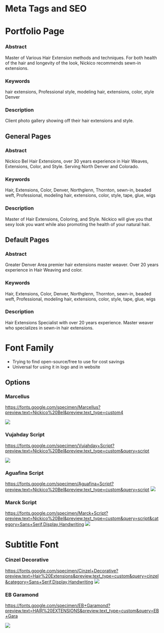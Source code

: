 
# Meta Tags and SEO


# Portfolio Page
### Abstract
Master of Various Hair Extension methods and techniques.  For both health of the hair and longevity of the look, Nickico recommends sewn-in extensions. 
### Keywords
hair extensions, Professional style, modeling hair, extensions, color, style Denver

###  Description
Client photo gallery showing off their hair extensions and style.  

## General Pages
### Abstract
Nickico Bel Hair Extensions, over 30 years experience in Hair Weaves, Extensions, Color, and Style.  Serving North Denver and Colorado.  

### Keywords

Hair, Extensions, Color, Denver, Northglenn, Thornton, sewn-in, beaded weft, Professional, modeling hair, extensions, color, style, tape, glue, wigs
### Description
Master of Hair Extensions, Coloring, and Style.  Nickico will give you that sexy look you want while also promoting the health of your natural hair. 

## Default Pages

### Abstract
Greater Denver Area premier hair extensions master weaver.   Over 20 years experience in Hair Weaving and color.  
### Keywords

Hair, Extensions, Color, Denver, Northglenn, Thornton, sewn-in, beaded weft, Professional, modeling hair, extensions, color, style, tape, glue, wigs

### Description
Hair Extensions Specialist with over 20 years experience.   Master weaver who specializes in sewn-in hair extensions.











# Font Family

- Trying to find open-source/free to use for cost savings
- Universal for using it in logo and in website

## Options

### Marcellus  
https://fonts.google.com/specimen/Marcellus?preview.text=Nickico%20Bel&preview.text_type=custom4

![](_Assets/attachment/Pasted%20image%2020230820141649.png)

### Vujahday Script
https://fonts.google.com/specimen/Vujahday+Script?preview.text=Nickico%20Bel&preview.text_type=custom&query=script

![](_Assets/attachment/Pasted%20image%2020230820141749.png)

### Aguafina Script
https://fonts.google.com/specimen/Aguafina+Script?preview.text=Nickico%20Bel&preview.text_type=custom&query=script
![](_Assets/attachment/Pasted%20image%2020230820141848.png)

### Marck Script
https://fonts.google.com/specimen/Marck+Script?preview.text=Nickico%20Bel&preview.text_type=custom&query=script&category=Sans+Serif,Display,Handwriting
![](_Assets/attachment/Pasted%20image%2020230820142221.png)

# Subtitle Font

### Cinzel Decorative
https://fonts.google.com/specimen/Cinzel+Decorative?preview.text=Hair%20Extensions&preview.text_type=custom&query=cinzel&category=Sans+Serif,Display,Handwriting
![](_Assets/attachment/Pasted%20image%2020230820142942.png)

### EB Garamond
https://fonts.google.com/specimen/EB+Garamond?preview.text=HAIR%20EXTENSIONS&preview.text_type=custom&query=EB+Gara

![](_Assets/attachment/Pasted%20image%2020230820143228.png)